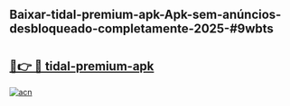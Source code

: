 ## Baixar-tidal-premium-apk-Apk-sem-anúncios-desbloqueado-completamente-2025-#9wbts

# <h2><a href="https://ainizakaria.my?title=tidal-premium-apk&ref=22M">🔗👉 🔴 tidal-premium-apk</a></h2>

[![acn](https://github.com/user-attachments/assets/0f9c940e-d8b0-45ae-aac7-cd30a18b3e1c)](https://ainizakaria.my?title=tidal-premium-apk&ref=22M)

